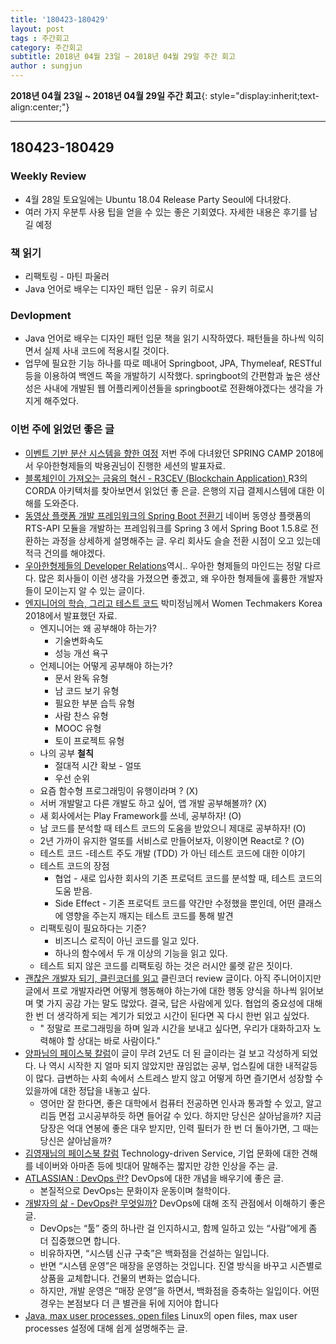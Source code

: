 ```yaml
---
title: '180423-180429'  
layout: post  
tags : 주간회고
category: 주간회고
subtitle: 2018년 04월 23일 ~ 2018년 04월 29일 주간 회고
author : sungjun
---
```


**2018년 04월 23일 ~ 2018년 04월 29일 주간 회고**{: style="display:inherit;text-align:center;"}

---

## 180423-180429

### Weekly Review
  - 4월 28일 토요일에는 Ubuntu 18.04 Release Party Seoul에 다녀왔다.
  - 여러 가지 우분투 사용 팁을 얻을 수 있는 좋은 기회였다. 자세한 내용은 후기를 남길 예정

### 책 읽기
  - 리팩토링 - 마틴 파울러
  - Java 언어로 배우는 디자인 패턴 입문 - 유키 히로시

### Devlopment
  - Java 언어로 배우는 디자인 패턴 입문 책을 읽기 시작하였다. 패턴들을 하나씩 익히면서 실제 사내 코드에 적용시킬 것이다.
  - 업무에 필요한 기능 하나를 따로 떼내어 Springboot, JPA, Thymeleaf, RESTful 등을 이용하여 백엔드 쪽을 개발하기 시작했다. springboot의 간편함과 높은 생산성은 사내에 개발된 웹 어플리케이션들을 springboot로 전환해야겠다는 생각을 가지게 해주었다.

### 이번 주에 읽었던 좋은 글
  - [이벤트 기반 분산 시스템을 향한 여정](https://www.slideshare.net/arawnkr/ss-94475606) 저번 주에 다녀왔던 SPRING CAMP 2018에서 우아한형제들의 박용권님이 진행한 세션의 발표자료.
  - [블록체인이 가져오는 금융의 혁신 - R3CEV (Blockchain Application)
](http://www.seunghwanhan.com/2016/05/1-r3cev-ethereum-blockchain-application1.html) R3의 CORDA 아키텍처를 찾아보면서 읽었던 좋 은글. 은행의 지급 결제시스템에 대한 이해를 도와준다.
  - [동영상 플랫폼 개발 프레임워크의 Spring Boot 전환기](http://d2.naver.com/helloworld/5626759) 네이버 동영상 플랫폼의 RTS-API 모듈을 개발하는 프레임워크를 Spring 3 에서 Spring Boot 1.5.8로 전환하는 과정을 상세하게 설명해주는 글. 우리 회사도 슬슬 전환 시점이 오고 있는데 적극 건의를 해야겠다.
  - [우아한형제들의 Developer Relations](http://woowabros.github.io/woowabros/2018/04/15/developer-relations.html)역시.. 우아한 형제들의 마인드는 정말 다르다. 많은 회사들이 이런 생각을 가졌으면 좋겠고, 왜 우아한 형제들에 훌륭한 개발자들이 모이는지 알 수 있는 글이다.
  - [엔지니어의 학습, 그리고 테스트 코드](https://www.slideshare.net/ParkMijeong/ss-93808383) 박미정님께서 Women Techmakers Korea 2018에서 발표했던 자료.
    - 엔지니어는 왜 공부해야 하는가?
      - 기술변화속도
      - 성능 개선 욕구
    - 언제니어는 어떻게 공부해야 하는가?
      - 문서 완독 유형
      - 남 코드 보기 유형
      - 필요한 부분 습득 유형
      - 사람 찬스 유형
      - MOOC 유형
      - 토이 프로젝트 유형
    - 나의 공부 **철칙**
      - 절대적 시간 확보 - 얼또
      - 우선 순위
    - 요즘 함수형 프로그래밍이 유행이라며 ? (X)
    - 서버 개발말고 다른 개발도 하고 싶어, 앱 개발 공부해볼까? (X)
    - 새 회사에서는 Play Framework를 쓰네, 공부하자! (O)
    - 남 코드를 분석할 때 테스트 코드의 도움을 받았으니 제대로 공부하자! (O)
    - 2년 가까이 유지한 얼또를 서비스로 만들어보자, 이왕이면 React로 ? (O)
    - 테스트 코드
      -테스트 주도 개발 (TDD) 가 아닌 테스트 코드에 대한 이야기
    - 테스트 코드의 장점
      - 협업 - 새로 입사한 회사의 기존 프로덕트 코드를 분석할 때, 테스트 코드의 도움 받음.
      - Side Effect - 기존 프로덕트 코드를 약간만 수정했을 뿐인데, 어떤 클래스에 영향을 주는지 깨지는 테스트 코드를 통해 발견
    - 리팩토링이 필요하다는 기준?
      - 비즈니스 로직이 아닌 코드를 일고 있다.
      - 하나의 함수에서 두 개 이상의 기능을 읽고 있다.
    - 테스트 되지 않은 코드를 리팩토링 하는 것은 러시안 룰렛 같은 짓이다.
  - [괜찮은 개발자 되기, 클린코더를 읽고](https://medium.com/@jungil.han/%EA%B4%9C%EC%B0%AE%EC%9D%80-%EA%B0%9C%EB%B0%9C%EC%9E%90-%EB%90%98%EA%B8%B0-%ED%81%B4%EB%A6%B0-%EC%BD%94%EB%8D%94%EB%A5%BC-%EC%9D%BD%EA%B3%A0-c8bcf91c2c76) 클린코더 review 글이다. 아직 주니어이지만 글에서 프로 개발자라면 어떻게 행동해야 하는가에 대한 행동 양식을 하나씩 읽어보며 몇 가지 공감 가는 말도 많았다. 결국, 답은 사람에게 있다. 협업의 중요성에 대해 한 번 더 생각하게 되는 계기가 되었고 시간이 된다면 꼭 다시 한번 읽고 싶었다.
    - " 정말로 프로그래밍을 하며 일과 시간을 보내고 싶다면, 우리가 대화하고자 노력해야 할 상대는 바로 사람이다."
  - [양파님의 페이스북 칼럼](https://www.facebook.com/seattleyangpa/posts/1704681103150703)이 글이 무려 2년도 더 된 글이라는 걸 보고 각성하게 되었다. 나 역시 시작한 지 얼마 되지 않았지만 끊임없는 공부, 업스킬에 대한 내적갈등이 많다. 급변하는 사회 속에서 스트레스 받지 않고 어떻게 하면 즐기면서 성장할 수 있을까에 대한 정답을 내놓고 싶다.
    - 영어만 잘 한다면, 좋은 대학에서 컴퓨터 전공하면 인사과 통과할 수 있고, 알고리듬 면접 고시공부하듯 하면 들어갈 수 있다. 하지만 당신은 살아남을까? 지금 당장은 억대 연봉에 좋은 대우 받지만, 인력 필터가 한 번 더 돌아가면, 그 때는 당신은 살아남을까?
  - [김영재님의 페이스북 칼럼](https://www.facebook.com/youngjaekim81/posts/10155404859622794)  Technology-driven Service, 기업 문화에 대한 견해를 네이버와 아마존 등에 빗대어 말해주는 짧지만 강한 인상을 주는 글.
  - [ATLASSIAN : DevOps 란?](https://ko.atlassian.com/devops) DevOps에 대한 개념을 배우기에 좋은 글.
    - 본질적으로 DevOps는 문화이자 운동이며 철학이다.
  - [개발자의 삶 - DevOps란 무엇일까?](https://okky.kr/article/457944) DevOps에 대해 조직 관점에서 이해하기 좋은 글.
    - DevOps는 “툴” 중의 하나란 걸 인지하시고, 함께 일하고 있는 “사람”에게 좀 더 집중했으면 합니다.
    - 비유하자면, “시스템 신규 구축”은 백화점을 건설하는 일입니다.
    - 반면 “시스템 운영”은 매장을 운영하는 것입니다. 진열 방식을 바꾸고 시즌별로 상품을 교체합니다. 건물의 변화는 없습니다.
    - 하지만, 개발 운영은 “매장 운영”을 하면서, 백화점을 증축하는 일입이다. 어떤 경우는 본점보다 더 큰 별관을 뒤에 지어야 합니다
  - [Java, max user processes, open files](http://woowabros.github.io/experience/2018/04/17/linux-maxuserprocess-openfiles.html) Linux의 open files, max user processes 설정에 대해 쉽게 설명해주는 글.
